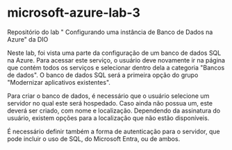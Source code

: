 # microsoft-azure-lab-3
Repositório do lab " Configurando uma instância de Banco de Dados na Azure" da DIO

Neste lab, foi vista uma parte da configuração de um banco de dados SQL na Azure.
Para acessar este serviço, o usuário deve novamente ir na página que contém todos os serviços e selecionar dentro dela a categoria "Bancos de dados". O banco de dados SQL será a primeira opção do grupo "Modernizar aplicativos existentes".

Para criar o banco de dados, é necessário que o usuário selecione um servidor no qual este será hospedado. Caso ainda não possua um, este deverá ser criado, com nome e localização.
Dependendo da assinatura do usuário, existem opções para a localização que não estão disponíveis.

É necessário definir também a forma de autenticação para o servidor, que pode incluir o uso de SQL, do Microsoft Entra, ou de ambos.  
